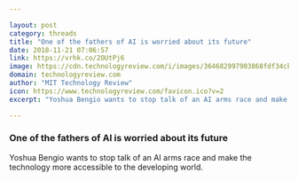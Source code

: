 ```yaml
---

layout: post
category: threads
title: "One of the fathers of AI is worried about its future"
date: 2018-11-21 07:06:57
link: https://vrhk.co/2OUtPj6
image: https://cdn.technologyreview.com/i/images/364682997903868fdf34ck.jpg?cx=441&cy=69&cw=1595&ch=897&sw=1200
domain: technologyreview.com
author: "MIT Technology Review"
icon: https://www.technologyreview.com/favicon.ico?v=2
excerpt: "Yoshua Bengio wants to stop talk of an AI arms race and make the technology more accessible to the developing world."

---
```


### One of the fathers of AI is worried about its future

Yoshua Bengio wants to stop talk of an AI arms race and make the technology more accessible to the developing world.